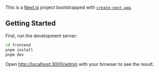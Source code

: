 This is a [Next.js](https://nextjs.org) project bootstrapped with [`create-next-app`](https://nextjs.org/docs/app/api-reference/cli/create-next-app).

## Getting Started

First, run the development server:

```bash
cd frontend
pnpm install
pnpm dev
```

Open [http://localhost:3000/admin](http://localhost:3000/admin) with your browser to see the result.
